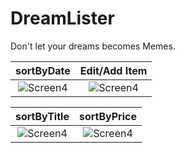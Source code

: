 # DreamLister
Don't let your dreams becomes Memes.


  sortByDate             |  Edit/Add Item
  :-------------------------:|:-------------------------:
  ![Screen4](../master/DreamLister/dreams.png)  |  ![Screen4](../master/DreamLister/dream1.png)
  
   sortByTitle            |  sortByPrice
  :-------------------------:|:-------------------------:
  ![Screen4](../master/DreamLister/dream2.png)  |  ![Screen4](../master/DreamLister/dream3.png)
